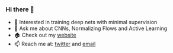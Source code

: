 ### Hi there 👋
- 🔭 Interested in training deep nets with minimal supervision
- 💬 Ask me about CNNs, Normalizing Flows and Active Learning
- 🏠 Check out my [website](https://svdesai.github.io)
- 📫 Reach me at: [twitter](https://twitter.com/end_duality_gap) and [email](mailto:saivikas3@gmail.com)
